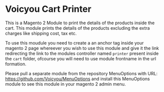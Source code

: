 # Voicyou Cart Printer
This is a Magento 2 Module to print the details of the products inside the cart. This module prints the details of the products excluding the extra charges like shipping cost, tax etc. 

To use this moudule you need to create a an anchor tag inside your magento 2 page whereever you wish to use this module and give it the link redirecting the link to the modules controller named `printer` present inside the `cart` folder, ofcourse you will need to use module frontname in the url formation. 


Please pull a separate module from the repository MenuOptions with URL: https://github.com/Voicyou/MenuOptions and install this MenuOptions module to see this module in your magento 2 admin menu.
